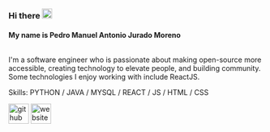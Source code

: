 ### Hi there <img src='https://user-images.githubusercontent.com/71619972/107067549-6bc4e100-67ad-11eb-9d25-148aae1fad6b.gif' alt='github' height='20'>
#### My name is Pedro Manuel Antonio Jurado Moreno 


<p align="center"> <img src='https://user-images.githubusercontent.com/71619972/107067524-64053c80-67ad-11eb-9644-27d7e6d7f4a6.gif' alt=''></p>

I'm a software engineer who is passionate about making open-source more accessible, creating technology to elevate people, and building community. Some technologies I enjoy working with include ReactJS.

Skills: PYTHON / JAVA / MYSQL / REACT / JS / HTML / CSS



[<img src='https://cdn.jsdelivr.net/npm/simple-icons@3.0.1/icons/github.svg' alt='github' height='40'>](https://github.com/PedroManuelJM)  [<img src='https://cdn.jsdelivr.net/npm/simple-icons@3.0.1/icons/icloud.svg' alt='website' height='40'>](https://pedrojuradomoreno-43dfd.web.app/)  


